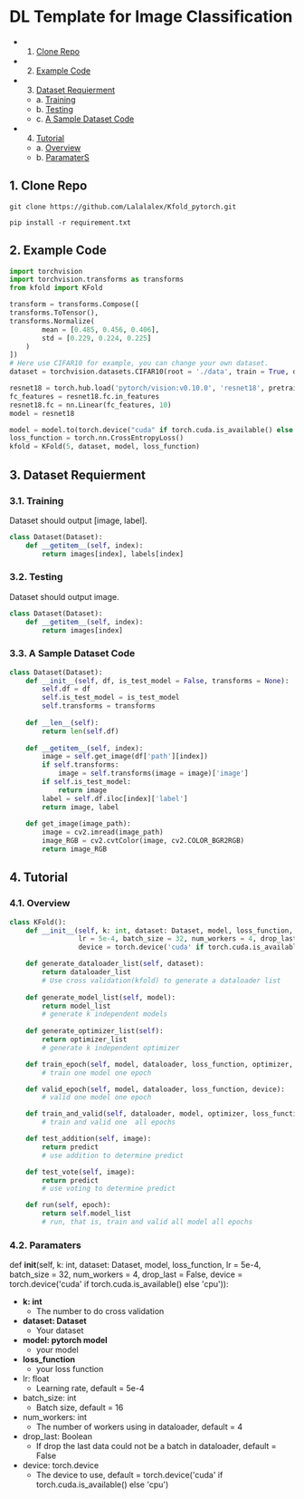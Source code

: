 # DL Template for Image Classification

* 1. [Clone Repo](#CloneRepo)
* 2. [Example Code](#ExampleCode)
* 3. [Dataset Requierment](#DatasetRequierment)
	* a. [Training](#Training)
	* b. [Testing](#Testing)
	* c. [A Sample Dataset Code](#ASampleDatasetCode)
* 4. [Tutorial](#Tutorial)
	* a. [Overview](#Overview)
	* b. [ParamaterS](#ParamaterS)
##  1. <a name='CloneRepo'></a>Clone Repo
```
git clone https://github.com/Lalalalex/Kfold_pytorch.git
```
```
pip install -r requirement.txt
```

##  2. <a name='ExampleCode'></a>Example Code
```python
import torchvision
import torchvision.transforms as transforms
from kfold import KFold

transform = transforms.Compose([
transforms.ToTensor(),
transforms.Normalize(
        mean = [0.485, 0.456, 0.406],
        std = [0.229, 0.224, 0.225]
    )
])
# Here use CIFAR10 for example, you can change your own dataset.
dataset = torchvision.datasets.CIFAR10(root = './data', train = True, download = True, transform = transform)

resnet18 = torch.hub.load('pytorch/vision:v0.10.0', 'resnet18', pretrained = True)
fc_features = resnet18.fc.in_features
resnet18.fc = nn.Linear(fc_features, 10)
model = resnet18

model = model.to(torch.device("cuda" if torch.cuda.is_available() else "cpu"))
loss_function = torch.nn.CrossEntropyLoss()
kfold = KFold(5, dataset, model, loss_function)
```

##  3. <a name='DatasetRequierment'></a>Dataset Requierment
###  3.1. <a name='Training'></a>Training
Dataset should output [image, label].
```python
class Dataset(Dataset):
    def __getitem__(self, index):
        return images[index], labels[index]
```
###  3.2. <a name='Testing'></a>Testing
Dataset should output image.
```python
class Dataset(Dataset):
    def __getitem__(self, index):
        return images[index]
```

###  3.3. <a name='ASampleDatasetCode'></a>A Sample Dataset Code
```python
class Dataset(Dataset):
    def __init__(self, df, is_test_model = False, transforms = None):
        self.df = df
        self.is_test_model = is_test_model
        self.transforms = transforms
    
    def __len__(self):
        return len(self.df)
    
    def __getitem__(self, index):
        image = self.get_image(df['path'][index])
        if self.transforms:
            image = self.transforms(image = image)['image']
        if self.is_test_model:
            return image
        label = self.df.iloc[index]['label']
        return image, label
    
    def get_image(image_path):
        image = cv2.imread(image_path)
        image_RGB = cv2.cvtColor(image, cv2.COLOR_BGR2RGB)
        return image_RGB
```

##  4. <a name='Tutorial'></a>Tutorial
###  4.1. <a name='Overview'></a>Overview
```python
class KFold():
    def __init__(self, k: int, dataset: Dataset, model, loss_function,
                 lr = 5e-4, batch_size = 32, num_workers = 4, drop_last = False,
                 device = torch.device('cuda' if torch.cuda.is_available() else 'cpu')):

    def generate_dataloader_list(self, dataset):
        return dataloader_list
        # Use cross validation(kfold) to generate a dataloader list
    
    def generate_model_list(self, model):
        return model_list
        # generate k independent models
    
    def generate_optimizer_list(self):
        return optimizer_list
        # generate k independent optimizer

    def train_epoch(self, model, dataloader, loss_function, optimizer, device):
        # train one model one epoch

    def valid_epoch(self, model, dataloader, loss_function, device):
        # valid one model one epoch

    def train_and_valid(self, dataloader, model, optimizer, loss_function, device, epoch):
        # train and valid one  all epochs

    def test_addition(self, image):
        return predict
        # use addition to determine predict

    def test_vote(self, image):
        return predict
        # use voting to determine predict

    def run(self, epoch):
        return self.model_list
        # run, that is, train and valid all model all epochs

```

###  4.2. <a name='ParamaterS'></a>Paramaters
def __init__(self, k: int, dataset: Dataset, model, loss_function,
                 lr = 5e-4, batch_size = 32, num_workers = 4, drop_last = False,
                 device = torch.device('cuda' if torch.cuda.is_available() else 'cpu')):
- **k: int**
    - The number to do cross validation
- **dataset: Dataset**
    - Your dataset
- **model: pytorch model**
    - your model
- **loss_function**
    - your loss function
- lr: float
    - Learning rate, default = 5e-4
- batch_size: int
    - Batch size, default = 16
- num_workers: int
    - The number of workers using in dataloader, default = 4
- drop_last: Boolean
    - If drop the last data could not be a batch in dataloader, default = False
- device: torch.device
    - The device to use, default = torch.device('cuda' if torch.cuda.is_available() else 'cpu')